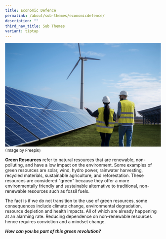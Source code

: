```yaml
---
title: Economic Defence
permalink: /about/sub-themes/economicdefence/
description: ""
third_nav_title: Sub Themes
variant: tiptap
---
```

![](/images/PF%202023/About%20PF%202023/green%20resources.jpg)
<font size="-1">(Image by Freepik)</font>

**Green Resources** refer to natural resources that are renewable, non-polluting, and have a low impact on the environment. Some examples of green resources are solar, wind, hydro power, rainwater harvesting, recycled materials, sustainable agriculture, and reforestation. These resources are considered "green" because they offer a more environmentally friendly and sustainable alternative to traditional, non-renewable resources such as fossil fuels.

The fact is if we do not transition to the use of green resources, some consequences include climate change, environmental degradation, resource depletion and health impacts. All of which are already happening at an alarming rate. Reducing dependence on non-renewable resources hence requires conviction and a mindset change.

**_How can you be part of this green revolution?_**